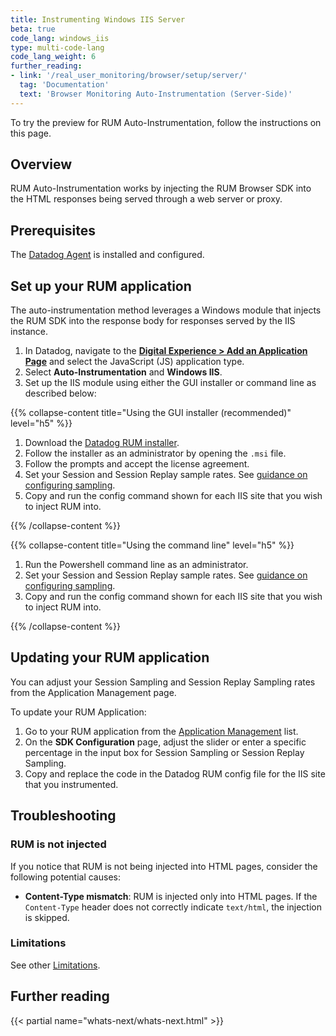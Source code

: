 ```yaml
---
title: Instrumenting Windows IIS Server
beta: true
code_lang: windows_iis
type: multi-code-lang
code_lang_weight: 6
further_reading:
- link: '/real_user_monitoring/browser/setup/server/'
  tag: 'Documentation'
  text: 'Browser Monitoring Auto-Instrumentation (Server-Side)'
---
```


<div class="alert alert-info">To try the preview for RUM Auto-Instrumentation, follow the instructions on this page.</div>

## Overview

RUM Auto-Instrumentation works by injecting the RUM Browser SDK into the HTML responses being served through a web server or proxy.

## Prerequisites

The [Datadog Agent][2] is installed and configured.

## Set up your RUM application

The auto-instrumentation method leverages a Windows module that injects the RUM SDK into the response body for responses served by the IIS instance.

1. In Datadog, navigate to the [**Digital Experience > Add an Application Page**][3] and select the JavaScript (JS) application type.
2. Select **Auto-Instrumentation** and **Windows IIS**.
3. Set up the IIS module using either the GUI installer or command line as described below:

{{% collapse-content title="Using the GUI installer (recommended)" level="h5" %}}

1. Download the [Datadog RUM installer][1].
2. Follow the installer as an administrator by opening the `.msi` file.
3. Follow the prompts and accept the license agreement.
4. Set your Session and Session Replay sample rates. See [guidance on configuring sampling][4].
5. Copy and run the config command shown for each IIS site that you wish to inject RUM into.

[1]: https://rum-auto-instrumentation.s3.us-east-1.amazonaws.com/iis/latest/x64/injector_IIS.msi

{{% /collapse-content %}}

{{% collapse-content title="Using the command line" level="h5" %}}

1. Run the Powershell command line as an administrator.
2. Set your Session and Session Replay sample rates. See [guidance on configuring sampling][4].
3. Copy and run the config command shown for each IIS site that you wish to inject RUM into.

[1]: /real_user_monitoring/guide/best-practices-for-rum-sampling/

{{% /collapse-content %}}

## Updating your RUM application

You can adjust your Session Sampling and Session Replay Sampling rates from the Application Management page.

To update your RUM Application:

1. Go to your RUM application from the [Application Management][3] list.
2. On the **SDK Configuration** page, adjust the slider or enter a specific percentage in the input box for Session Sampling or Session Replay Sampling.
3. Copy and replace the code in the Datadog RUM config file for the IIS site that you instrumented.

## Troubleshooting

### RUM is not injected

If you notice that RUM is not being injected into HTML pages, consider the following potential causes:

- **Content-Type mismatch**: RUM is injected only into HTML pages. If the `Content-Type` header does not correctly indicate `text/html`, the injection is skipped.

### Limitations
See other [Limitations][5].

## Further reading

{{< partial name="whats-next/whats-next.html" >}}

[1]: /real_user_monitoring/browser/advanced_configuration/
[2]: /agent/
[3]: https://app.datadoghq.com/rum/list/create/
[4]: /real_user_monitoring/guide/best-practices-for-rum-sampling/
[5]: /real_user_monitoring/browser/setup/server/#limitations
